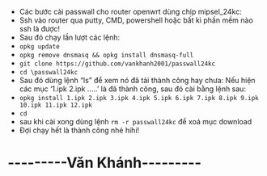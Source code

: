 - Các bước cài passwall cho router openwrt dùng chip mipsel_24kc:
- Ssh vào router qua putty, CMD, powershell hoặc bất kì phần mềm nào ssh là được!
- Sau đó chạy lần lượt các lệnh:
-	``opkg update``
-	``opkg remove dnsmasq && opkg install dnsmasq-full``
-	``git clone https://github.com/vankhanh2001/passwall24kc``
-	``cd \passwall24kc``
- Sau đó dùng lệnh “ls” để xem nó đã tải thành công hay chưa: Nếu hiện các mục ‘1.ipk 2.ipk .....’ là đã thành công, sau đó cài bằng lệnh sau:
-	``opkg install 1.ipk 2.ipk 3.ipk 4.ipk 5.ipk 6.ipk 7.ipk 8.ipk 9.ipk 10.ipk 11.ipk 12.ipk``
- ``cd``
- sau khi cài xong dùng lệnh ``rm -r passwall24kc`` để xoá mục download
- Đợi chạy hết là thành công nhé hihi!

# ---------Văn Khánh---------
